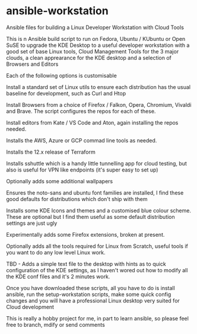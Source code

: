 # ansible-workstation
Ansible files for building a Linux Developer Workstation with Cloud Tools

This is n Ansible build script to run on Fedora, Ubuntu / KUbuntu or Open SuSE to upgrade the KDE Desktop to a useful developer workstation with a good set of base Linux tools, Cloud Management Tools for the 3 major clouds, a clean apprearance for the KDE desktop and a selection of Browsers and Editors

Each of the following options is customisable

Install a standard set of Linux utils to ensure each distribution has the usual baseline for development, such as Curl and Htop

Install Browsers from a choice of Firefox / Falkon, Opera, Chromium, Vivaldi and Brave. The script configures the repos for each of these.

Install editors from Kate / VS Code and Aton, again installing the repos needed.

Installs the AWS, Azure or GCP commad line tools as needed.

Installs the 12.x release of Terraform

Installs sshuttle which is a handy little tunnelling app for cloud testing, but also is useful for VPN like endpoints (it's super easy to set up)

Optionally adds some additional wallpapers

Ensures the noto-sans and ubuntu font families are installed, I find these good defaults for distributions which don't ship with them

Installs some KDE Icons and themes and a customised blue colour scheme. These are optional but I find them useful as some default distribution settings are just ugly

Experimentally adds some Firefox extensions, broken at present.

Optionally adds all the tools required for Linux from Scratch, useful tools if you want to do any low level Linux work.

TBD - Adds a simple text file to the desktop with hints as to quick configuration of the KDE settings, as I haven't wored out how to modify all the KDE conf files and it's 2 minutes work.

Once you have downloaded these scripts, all you have to do is install ansible, run the setup-workstation scripts, make some quick config changes and you will have a professional Linux desktop very suited for Cloud development

This is really a hobby project for me, in part to learn ansible, so please feel free to branch, mdify or send comments



